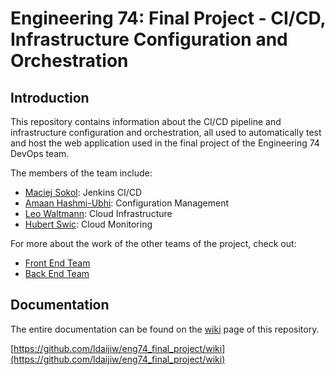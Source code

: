 # Engineering 74: Final Project - CI/CD, Infrastructure Configuration and Orchestration

## Introduction

This repository contains information about the CI/CD pipeline and infrastructure configuration and orchestration, all used to automatically test and host the web application used in the final project of the Engineering 74 DevOps team.

The members of the team include:

- [Maciej Sokol](https://github.com/MattSokol79): Jenkins CI/CD
- [Amaan Hashmi-Ubhi](https://github.com/AmaanHUB): Configuration Management
- [Leo Waltmann](https://github.com/ldaijiw): Cloud Infrastructure
- [Hubert Swic](https://github.com/deviljin112): Cloud Monitoring

For more about the work of the other teams of the project, check out:

- [Front End Team](https://github.com/jatkin-wasti/final-project-front-end)
- [Back End Team](https://github.com/samturton2/Webscraper-FinalProject)

## Documentation

The entire documentation can be found on the [wiki](https://github.com/ldaijiw/eng74_final_project/wiki) page of this repository.

[https://github.com/ldaijiw/eng74_final_project/wiki](https://github.com/ldaijiw/eng74_final_project/wiki)
